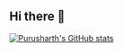 ## Hi there 👋

[![Purusharth's GitHub stats](https://github-readme-stats.vercel.app/api?username=purusharthmalik)](https://github.com/anuraghazra/github-readme-stats)
